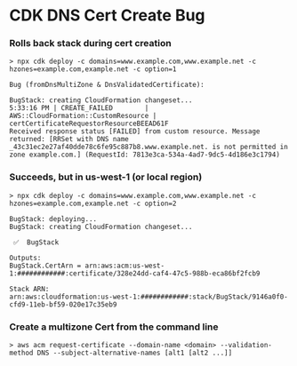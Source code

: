 # CDK DNS Cert Create Bug

### Rolls back stack during cert creation

`> npx cdk deploy -c domains=www.example.com,www.example.net -c hzones=example.com,example.net -c option=1`

````
Bug (fromDnsMultiZone & DnsValidatedCertificate):

BugStack: creating CloudFormation changeset...
5:33:16 PM | CREATE_FAILED        | AWS::CloudFormation::CustomResource | certCertificateRequestorResourceBEEAD61F
Received response status [FAILED] from custom resource. Message returned: [RRSet with DNS name _43c31ec2e27af40dde78c6fe95c887b8.www.example.net. is not permitted in zone example.com.] (RequestId: 7813e3ca-534a-4ad7-9dc5-4d186e3c1794)
````

### Succeeds, but in us-west-1 (or local region)

`> npx cdk deploy -c domains=www.example.com,www.example.net -c hzones=example.com,example.net -c option=2`

````
BugStack: deploying...
BugStack: creating CloudFormation changeset...

 ✅  BugStack

Outputs:
BugStack.CertArn = arn:aws:acm:us-west-1:############:certificate/328e24dd-caf4-47c5-988b-eca86bf2fcb9

Stack ARN:
arn:aws:cloudformation:us-west-1:############:stack/BugStack/9146a0f0-cfd9-11eb-bf59-020e17c35eb9
````

### Create a multizone Cert from the command line

`> aws acm request-certificate --domain-name <domain> --validation-method DNS --subject-alternative-names [alt1 [alt2 ...]]`

